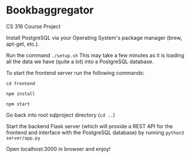 # Bookbaggregator
CS 316 Course Project

Install PostgreSQL via your Operating System's package manager (brew, apt-get, etc.).

Run the command `./setup.sh`
This may take a few minutes as it is loading all the data we have (quite a lot) into a PostgreSQL database. 

To start the frontend server run the following commands:

`cd frontend` 

`npm install`

`npm start`

Go back into root sqlproject directory (`cd ..`)

Start the backend Flask server (which will provide a REST API for the frontend and interface with the PostgreSQL database) by running `python3 server/app.py`

Open localhost:3000 in browser and enjoy!